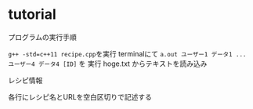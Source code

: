 tutorial
=========

プログラムの実行手順

`g++ -std=c++11 recipe.cpp`を実行
terminalにて `a.out ユーザー1 データ1 ... ユーザー4 データ4 [ID]` を 実行
hoge.txt からテキストを読み込み

レシピ情報

各行にレシピ名とURLを空白区切りで記述する
